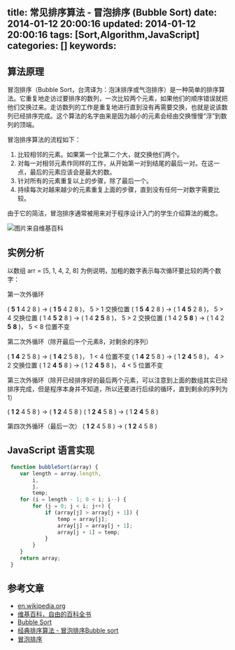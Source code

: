 title: 常见排序算法 - 冒泡排序 (Bubble Sort)
date: 2014-01-12 20:00:16
updated: 2014-01-12 20:00:16
tags: [Sort,Algorithm,JavaScript]
categories: []
keywords:
---
## 算法原理 ##
冒泡排序（Bubble Sort，台湾译为：泡沫排序或气泡排序）是一种简单的排序算法。它重复地走访过要排序的数列，一次比较两个元素，如果他们的顺序错误就把他们交换过来。走访数列的工作是重复地进行直到没有再需要交换，也就是说该数列已经排序完成。这个算法的名字由来是因为越小的元素会经由交换慢慢“浮”到数列的顶端。

冒泡排序算法的流程如下：
1. 比较相邻的元素。如果第一个比第二个大，就交换他们两个。
2. 对每一对相邻元素作同样的工作，从开始第一对到结尾的最后一对。在这一点，最后的元素应该会是最大的数。
3. 针对所有的元素重复以上的步骤，除了最后一个。
4. 持续每次对越来越少的元素重复上面的步骤，直到没有任何一对数字需要比较。

由于它的简洁，冒泡排序通常被用来对于程序设计入门的学生介绍算法的概念。

![图片来自维基百科](http://bubkoo.qiniudn.com/Bubble_sort_animation.gif)

<!--more-->

## 实例分析 ##
以数组 arr = [5, 1, 4, 2, 8] 为例说明，加粗的数字表示每次循环要比较的两个数字：

第一次外循环

( **5** **1** 4 2 8 ) → ( **1** **5** 4 2 8 )， 5 > 1 交换位置
( 1 **5** **4** 2 8 ) → ( 1 **4** **5** 2 8 )， 5 > 4 交换位置
( 1 4 **5** **2** 8 ) → ( 1 4 **2** **5** 8 )， 5 > 2 交换位置
( 1 4 2 **5** **8** ) → ( 1 4 2 **5** **8** )， 5 < 8 位置不变

第二次外循环（除开最后一个元素8，对剩余的序列）

( **1** **4** 2 5 8 ) → ( **1** **4** 2 5 8 )， 1 < 4 位置不变 
( 1 **4** **2** 5 8 ) → ( 1 **2** **4** 5 8 )， 4 > 2 交换位置
( 1 2 **4** **5** 8 ) → ( 1 2 **4** **5** 8 )， 4 < 5 位置不变

第三次外循环（除开已经排序好的最后两个元素，可以注意到上面的数组其实已经排序完成，但是程序本身并不知道，所以还要进行后续的循环，直到剩余的序列为 1）

( **1** **2** 4 5 8 )  →  ( **1** **2** 4 5 8 )
( 1 **2** **4** 5 8 )  →  ( 1 **2** **4** 5 8 )

第四次外循环（最后一次）
( **1** **2** 4 5 8 )  →  ( **1** **2** 4 5 8 )

## JavaScript 语言实现 ##

``` javascript
 function bubbleSort(array) {
    var length = array.length,
        i,
        j,
        temp;
    for (i = length - 1; 0 < i; i--) {
        for (j = 0; j < i; j++) {
            if (array[j] > array[j + 1]) {
                temp = array[j];
                array[j] = array[j + 1];
                array[j + 1] = temp;
            }
        }
    }
    return array;
 }
```

## 参考文章 ##
- [en.wikipedia.org](http://en.wikipedia.org/wiki/Bubble_sort)
- [维基百科，自由的百科全书](http://zh.wikipedia.org/wiki/%E5%86%92%E6%B3%A1%E6%8E%92%E5%BA%8F)
- [Bubble Sort](http://www.sorting-algorithms.com/bubble-sort)
- [经典排序算法 - 冒泡排序Bubble sort](http://www.cnblogs.com/kkun/archive/2011/11/23/2260280.html)
- [冒泡排序](http://student.zjzk.cn/course_ware/data_structure/web/paixu/paixu8.3.1.1.htm)